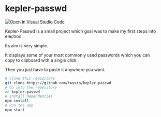 # kepler-passwd

[![Open in Visual Studio Code](https://open.vscode.dev/badges/open-in-vscode.svg)](https://open.vscode.dev/twysto/kepler-passwd)

Kepler-Passwd is a small project which goal was to make my first steps into electron.

Its aim is very simple.

It displays some of your most commonly used passwords which you can copy to clipboard with a single click.

Then you just have to paste it anywhere you want.

```bash
# Clone this repository
git clone https://github.com/twysto/kepler-passwd
# Go into the repository
cd kepler-passwd
# Install dependencies
npm install
# Run the app
npm start
```
